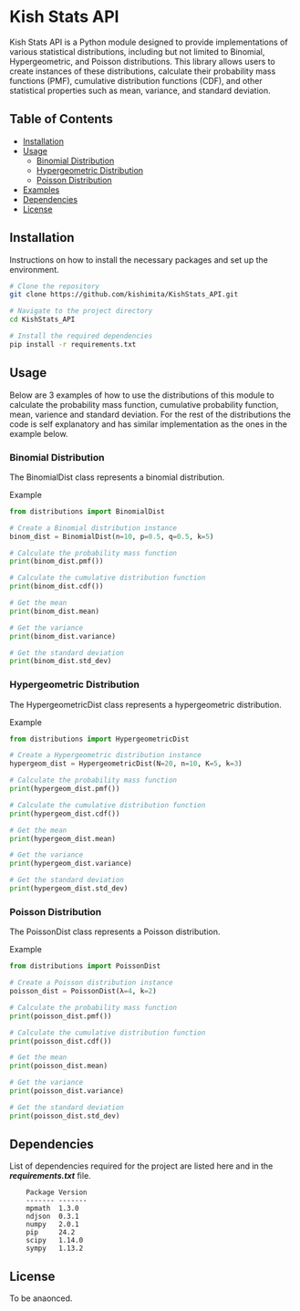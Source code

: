 # Kish Stats API

Kish Stats API is a Python module designed to provide implementations of various statistical distributions, including but not limited to Binomial, Hypergeometric, and Poisson distributions. This library allows users to create instances of these distributions, calculate their probability mass functions (PMF), cumulative distribution functions (CDF), and other statistical properties such as mean, variance, and standard deviation.

## Table of Contents

- [Installation](#installation)
- [Usage](#usage)
  - [Binomial Distribution](#binomial-distribution)
  - [Hypergeometric Distribution](#hypergeometric-distribution)
  - [Poisson Distribution](#poisson-distribution)
- [Examples](#examples)
- [Dependencies](#dependencies)
- [License](#license)

## Installation

Instructions on how to install the necessary packages and set up the environment.

```sh
# Clone the repository
git clone https://github.com/kishimita/KishStats_API.git

# Navigate to the project directory
cd KishStats_API

# Install the required dependencies
pip install -r requirements.txt
```
## Usage
Below are 3 examples of how to use the distributions of this module to calculate the probability mass function, cumulative probability function, mean, varience and standard deviation. For the rest of the distributions the code is self explanatory and has similar implementation as the ones in the example below. 

### Binomial Distribution
The BinomialDist class represents a binomial distribution.

Example
```python 
from distributions import BinomialDist

# Create a Binomial distribution instance
binom_dist = BinomialDist(n=10, p=0.5, q=0.5, k=5)

# Calculate the probability mass function
print(binom_dist.pmf())

# Calculate the cumulative distribution function
print(binom_dist.cdf())

# Get the mean
print(binom_dist.mean)

# Get the variance
print(binom_dist.variance)

# Get the standard deviation
print(binom_dist.std_dev)
```

### Hypergeometric Distribution
The HypergeometricDist class represents a hypergeometric distribution.

Example
```python
from distributions import HypergeometricDist

# Create a Hypergeometric distribution instance
hypergeom_dist = HypergeometricDist(N=20, n=10, K=5, k=3)

# Calculate the probability mass function
print(hypergeom_dist.pmf())

# Calculate the cumulative distribution function
print(hypergeom_dist.cdf())

# Get the mean
print(hypergeom_dist.mean)

# Get the variance
print(hypergeom_dist.variance)

# Get the standard deviation
print(hypergeom_dist.std_dev)
```

### Poisson Distribution
The PoissonDist class represents a Poisson distribution.

Example
```python
from distributions import PoissonDist

# Create a Poisson distribution instance
poisson_dist = PoissonDist(λ=4, k=2)

# Calculate the probability mass function
print(poisson_dist.pmf())

# Calculate the cumulative distribution function
print(poisson_dist.cdf())

# Get the mean
print(poisson_dist.mean)

# Get the variance
print(poisson_dist.variance)

# Get the standard deviation
print(poisson_dist.std_dev)
```

## Dependencies
List of dependencies required for the project are listed here and in the ***requirements.txt*** file.

        Package Version
        ------- -------
        mpmath  1.3.0
        ndjson  0.3.1
        numpy   2.0.1
        pip     24.2
        scipy   1.14.0
        sympy   1.13.2


## License
To be anaonced. 